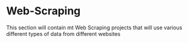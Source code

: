 # Web-Scraping

This section will contain mt Web Scraping projects that will use various different types of data from different websites
